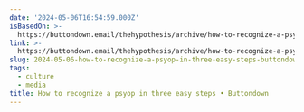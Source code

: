 ```yaml
---
date: '2024-05-06T16:54:59.000Z'
isBasedOn: >-
  https://buttondown.email/thehypothesis/archive/how-to-recognize-a-psyop-in-three-easy-steps/?utm_source=werd.io&utm_campaign=mastodon&utm_channel=mastodon
link: >-
  https://buttondown.email/thehypothesis/archive/how-to-recognize-a-psyop-in-three-easy-steps/?utm_source=werd.io&utm_campaign=mastodon&utm_channel=mastodon
slug: 2024-05-06-how-to-recognize-a-psyop-in-three-easy-steps-buttondown
tags:
  - culture
  - media
title: How to recognize a psyop in three easy steps • Buttondown
---
```


